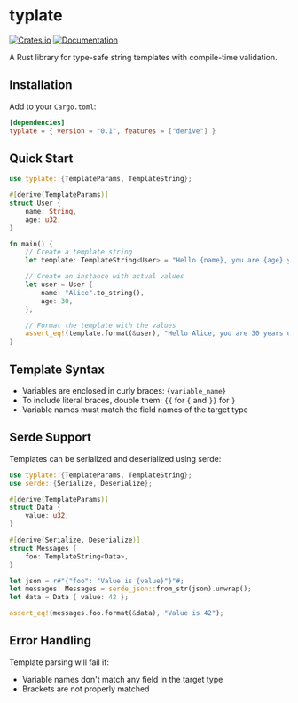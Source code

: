 # typlate
 
[![Crates.io](https://img.shields.io/crates/v/typlate.svg)](https://crates.io/crates/typlate)
[![Documentation](https://docs.rs/typlate/badge.svg)](https://docs.rs/typlate)
 
A Rust library for type-safe string templates with compile-time validation.

## Installation
 
Add to your `Cargo.toml`:
 
```toml
[dependencies]
typlate = { version = "0.1", features = ["derive"] }
```

## Quick Start

```rs
use typlate::{TemplateParams, TemplateString};

#[derive(TemplateParams)]
struct User {
    name: String,
    age: u32,
}

fn main() {
    // Create a template string
    let template: TemplateString<User> = "Hello {name}, you are {age} years old!".parse().unwrap();

    // Create an instance with actual values
    let user = User {
        name: "Alice".to_string(),
        age: 30,
    };

    // Format the template with the values
    assert_eq!(template.format(&user), "Hello Alice, you are 30 years old!");
}
```

## Template Syntax

- Variables are enclosed in curly braces: `{variable_name}`
- To include literal braces, double them: `{{` for `{` and `}}` for `}`
- Variable names must match the field names of the target type

## Serde Support

Templates can be serialized and deserialized using serde:

```rs
use typlate::{TemplateParams, TemplateString};
use serde::{Serialize, Deserialize};

#[derive(TemplateParams)]
struct Data {
    value: u32,
}

#[derive(Serialize, Deserialize)]
struct Messages {
    foo: TemplateString<Data>,
}

let json = r#"{"foo": "Value is {value}"}"#;
let messages: Messages = serde_json::from_str(json).unwrap();
let data = Data { value: 42 };

assert_eq!(messages.foo.format(&data), "Value is 42");
```

## Error Handling

Template parsing will fail if:

- Variable names don't match any field in the target type
- Brackets are not properly matched

